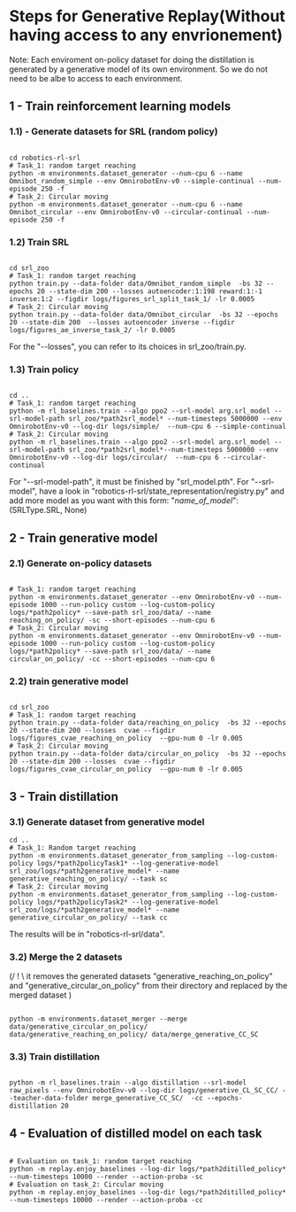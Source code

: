 #  Steps for Generative Replay(Without having access to any envrionement)
Note: Each enviroment on-policy dataset for doing the distillation is generated by a generative model of its own environment.
So we do not need to be albe to access to each environment. 

## 1 - Train reinforcement learning models 

### 1.1) - Generate datasets for SRL (random policy)

```

cd robotics-rl-srl
# Task_1: random target reaching 
python -m environments.dataset_generator --num-cpu 6 --name Omnibot_random_simple --env OmnirobotEnv-v0 --simple-continual --num-episode 250 -f
# Task_2: Circular moving
python -m environments.dataset_generator --num-cpu 6 --name Omnibot_circular --env OmnirobotEnv-v0 --circular-continual --num-episode 250 -f

```
### 1.2) Train SRL

```

cd srl_zoo
# Task_1: random target reaching 
python train.py --data-folder data/Omnibot_random_simple  -bs 32 --epochs 20 --state-dim 200 --losses autoencoder:1:198 reward:1:-1 inverse:1:2 --figdir logs/figures_srl_split_task_1/ -lr 0.0005
# Task_2: Circular moving
python train.py --data-folder data/Omnibot_circular  -bs 32 --epochs 20 --state-dim 200  --losses autoencoder inverse --figdir logs/figures_ae_inverse_task_2/ -lr 0.0005

```
For the  "--losses", you can refer to its choices in srl_zoo/train.py.

### 1.3) Train policy

```

cd ..
# Task_1: random target reaching  
python -m rl_baselines.train --algo ppo2 --srl-model arg.srl_model --srl-model-path srl_zoo/*path2srl_model* --num-timesteps 5000000 --env OmnirobotEnv-v0 --log-dir logs/simple/  --num-cpu 6 --simple-continual 
# Task_2: Circular moving
python -m rl_baselines.train --algo ppo2 --srl-model arg.srl_model --srl-model-path srl_zoo/*path2srl_model*--num-timesteps 5000000 --env OmnirobotEnv-v0 --log-dir logs/circular/  --num-cpu 6 --circular-continual

```
For "--srl-model-path", it must be finished by "srl_model.pth".
For "--srl-model", have a look in "robotics-rl-srl/state_representation/registry.py" and add more model as you want with this form: "*name_of_model*": (SRLType.SRL, None)
## 2 - Train generative model

### 2.1) Generate on-policy datasets
```

# Task_1: random target reaching 
python -m environments.dataset_generator --env OmnirobotEnv-v0 --num-episode 1000 --run-policy custom --log-custom-policy logs/*path2policy* --save-path srl_zoo/data/ --name reaching_on_policy/ -sc --short-episodes --num-cpu 6
# Task_2: Circular moving
python -m environments.dataset_generator --env OmnirobotEnv-v0 --num-episode 1000 --run-policy custom --log-custom-policy logs/*path2policy* --save-path srl_zoo/data/ --name circular_on_policy/ -cc --short-episodes --num-cpu 6

```
### 2.2) train generative model

```

cd srl_zoo
# Task_1: random target reaching
python train.py --data-folder data/reaching_on_policy  -bs 32 --epochs 20 --state-dim 200 --losses  cvae --figdir logs/figures_cvae_reaching_on_policy  --gpu-num 0 -lr 0.005
# Task_2: Circular moving
python train.py --data-folder data/circular_on_policy  -bs 32 --epochs 20 --state-dim 200 --losses  cvae --figdir logs/figures_cvae_circular_on_policy  --gpu-num 0 -lr 0.005

```
## 3 - Train distillation 
### 3.1) Generate dataset from generative model

```
cd ..
# Task_1: Random target reaching
python -m environments.dataset_generator_from_sampling --log-custom-policy logs/*path2policyTask1* --log-generative-model srl_zoo/logs/*path2generative_model* --name generative_reaching_on_policy/ --task sc
# Task_2: Circular moving
python -m environments.dataset_generator_from_sampling --log-custom-policy logs/*path2policyTask2* --log-generative-model srl_zoo/logs/*path2generative_model* --name generative_circular_on_policy/ --task cc

```
The results will be in "robotics-rl-srl/data".
### 3.2) Merge the 2 datasets 
(/ ! \ it removes the generated datasets "generative_reaching_on_policy" and "generative_circular_on_policy" from their directory and replaced by the merged dataset )

```

python -m environments.dataset_merger --merge data/generative_circular_on_policy/ data/generative_reaching_on_policy/ data/merge_generative_CC_SC

```
### 3.3) Train distillation 

```

python -m rl_baselines.train --algo distillation --srl-model raw_pixels --env OmnirobotEnv-v0 --log-dir logs/generative_CL_SC_CC/ --teacher-data-folder merge_generative_CC_SC/  -cc --epochs-distillation 20

```
## 4 - Evaluation of distilled model on each task


```

# Evaluation on task_1: random target reaching
python -m replay.enjoy_baselines --log-dir logs/*path2ditilled_policy* --num-timesteps 10000 --render --action-proba -sc
# Evaluation on task_2: Circular moving
python -m replay.enjoy_baselines --log-dir logs/*path2ditilled_policy* --num-timesteps 10000 --render --action-proba -cc

```


